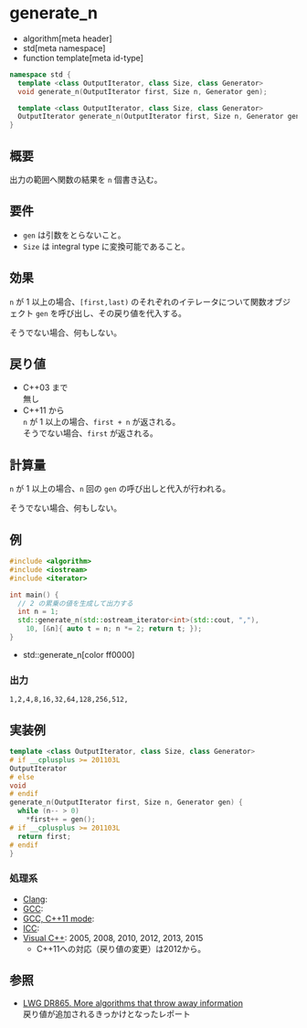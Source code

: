 # generate_n
* algorithm[meta header]
* std[meta namespace]
* function template[meta id-type]

```cpp
namespace std {
  template <class OutputIterator, class Size, class Generator>
  void generate_n(OutputIterator first, Size n, Generator gen);           // C++03 まで

  template <class OutputIterator, class Size, class Generator>
  OutputIterator generate_n(OutputIterator first, Size n, Generator gen); // C++11 から
}
```

## 概要
出力の範囲へ関数の結果を `n` 個書き込む。


## 要件
- `gen` は引数をとらないこと。
- `Size` は integral type に変換可能であること。


## 効果
`n` が 1 以上の場合、`[first,last)` のそれぞれのイテレータについて関数オブジェクト `gen` を呼び出し、その戻り値を代入する。

そうでない場合、何もしない。


## 戻り値
- C++03 まで  
	無し
- C++11 から  
	`n` が 1 以上の場合、`first + n` が返される。  
	そうでない場合、`first` が返される。


## 計算量
`n` が 1 以上の場合、`n` 回の `gen` の呼び出しと代入が行われる。

そうでない場合、何もしない。


## 例
```cpp example
#include <algorithm>
#include <iostream>
#include <iterator>

int main() {
  // 2 の累乗の値を生成して出力する
  int n = 1;
  std::generate_n(std::ostream_iterator<int>(std::cout, ","),
    10, [&n]{ auto t = n; n *= 2; return t; });
}
```
* std::generate_n[color ff0000]

### 出力
```
1,2,4,8,16,32,64,128,256,512,
```


## 実装例
```cpp
template <class OutputIterator, class Size, class Generator>
# if __cplusplus >= 201103L
OutputIterator
# else
void
# endif
generate_n(OutputIterator first, Size n, Generator gen) {
  while (n-- > 0)
    *first++ = gen();
# if __cplusplus >= 201103L
  return first;
# endif
}
```


### 処理系
- [Clang](/implementation.md#clang): 
- [GCC](/implementation.md#gcc): 
- [GCC, C++11 mode](/implementation.md#gcc):
- [ICC](/implementation.md#icc): 
- [Visual C++](/implementation.md#visual_cpp): 2005, 2008, 2010, 2012, 2013, 2015
    - C++11への対応（戻り値の変更）は2012から。


## 参照
- [LWG DR865. More algorithms that throw away information](http://cplusplus.github.io/LWG/lwg-defects.html#865)  
	戻り値が追加されるきっかけとなったレポート
